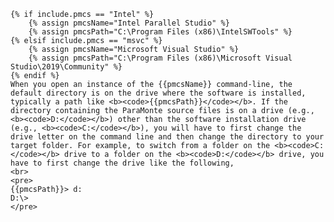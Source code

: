     {% if include.pmcs == "Intel" %}
        {% assign pmcsName="Intel Parallel Studio" %}
        {% assign pmcsPath="C:\Program Files (x86)\IntelSWTools" %}
    {% elsif include.pmcs == "msvc" %}
        {% assign pmcsName="Microsoft Visual Studio" %}
        {% assign pmcsPath="C:\Program Files (x86)\Microsoft Visual Studio\2019\Community" %}
    {% endif %}
    When you open an instance of the {{pmcsName}} command-line, the default directory is on the drive where the software is installed, typically a path like <b><code>{{pmcsPath}}</code></b>. If the directory containing the ParaMonte source files is on a drive (e.g., <b><code>D:</code></b>) other than the software installation drive (e.g., <b><code>C:</code></b>), you will have to first change the drive letter on the command line and then change the directory to your target folder. For example, to switch from a folder on the <b><code>C:</code></b> drive to a folder on the <b><code>D:</code></b> drive, you have to first change the drive like the following,  
    <br>
    <pre>
    {{pmcsPath}}> d:  
    D:\>
    </pre>